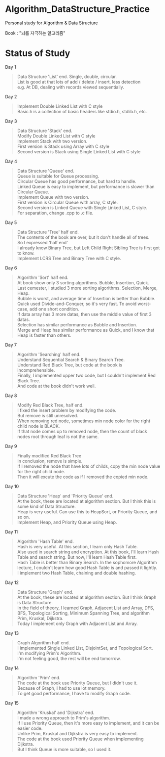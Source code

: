 Algorithm_DataStructure_Practice
================================

Personal study for Algorithm &amp; Data Structure

Book : "뇌를 자극하는 알고리즘"



# Status of Study

Day 1
>Data Structure 'List' end. Single, double, circular.   
>List is good at that lots of add / delete / insert, less detection   
>e.g. At DB, dealing with records viewed sequentially.
>
Day 2
>Implement Double Linked List with C style   
>Basic.h is a collection of basic headers like stdio.h, stdlib.h, etc.
>
Day 3
>Data Structure 'Stack' end.   
>Modify Double Linked List with C style   
>Implement Stack with two version.   
>First version is Stack using Array with C style   
>Second version is Stack using Single Linked List with C style

Day 4
>Data Structure 'Queue' end.   
>Queue is suitable for Queue processing.   
>Circular Queue has good performance, but hard to handle.   
>Linked Queue is easy to implement, but performance is slower than Circular Queue.   
>Implement Queue with two version.   
>First version is Circular Queue with array, C style.   
>Second version is Linked Queue with Single Linked List, C style.   
>For separation, change .cpp to .c file.

Day 5
>Data Structure 'Tree' half end.   
>The contents of the book are over, but it don't handle all of trees.   
>So I expressed 'half end'   
>I already know Binary Tree, but Left Child Right Sibling Tree is first got to know.   
>Implement LCRS Tree and Binary Tree with C style.

Day 6
>Algorithm 'Sort' half end.   
>At book show only 3 sorting algorithms. Bubble, Insertion, Quick.   
>Last cemester, I studied 3 more sorting algorithms. Selection, Merge, Heap.   
>Bubble is worst, and average time of Insertion is better than Bubble.   
>Quick used Divide-and-Conquer, so it's very fast. To avoid worst-case, add one short condition.   
>If data array has 3 more datas, then use the middle value of first 3 datas.   
>Selection has similar performance as Bubble and Insertion.   
>Merge and Heap has similar performance as Quick, and I know that Heap is faster than others.

Day 7
>Algorithm 'Searching' half end.   
>Understand Sequential Search & Binary Search Tree.   
>Understand Red Black Tree, but code at the book is incomprehensible.   
>Finally, I implemented upper two code, but I couldn't implement Red Black Tree.   
>And code at the book didn't work well.

Day 8
>Modify Red Black Tree, half end.   
>I fixed the insert problem by modifying the code.   
>But remove is still unresolved.   
>When removing red node, sometimes min node color for the right child node is BLACK.   
>If that node comes up to removed node, then the count of black nodes root through leaf is not the same.

Day 9
>Finally modified Red Black Tree   
>In conclusion, remove is simple.   
>If I removed the node that have lots of childs, copy the min node value for the right child node.   
>Then it will excute the code as if I removed the copied min node.

Day 10
>Data Structure 'Heap' and 'Priority Queue' end.   
>At the book, these are located at algorithm section. But I think this is some kind of Data Structure.   
>Heap is very useful. Can use this to HeapSort, or Priority Queue, and so on.   
>Implement Heap, and Priority Queue using Heap.

Day 11
>Algorithm 'Hash Table' end.   
>Hash is very useful. At this section, I learn only Hash Table.   
>Also used in search string and encryption. At this book, I'll learn Hash Table and search string. But now, I'll learn Hash Table first.   
>Hash Table is better than Binary Search. In the sophomore Algorithm lecture, I couldn't learn how good Hash Table is and passed it lightly.   
>I implement two Hash Table, chaining and double hashing.

Day 12
>Data Structure 'Graph' end.   
>At the book, these are located at algorithm section. But I think Graph is Data Structure.   
>In the field of theory, I learned Graph, Adjacent List and Array, DFS, BFS, Topological Sorting, Minimum Spanning Tree, and algorithm Prim, Kruskal, Dijkstra.   
>Today I implement only Graph with Adjacent List and Array.

Day 13
>Graph Algorithm half end.   
>I implemented Single Linked List, DisjointSet, and Topological Sort.   
>I'm modifying Prim's Algorithm.   
>I'm not feeling good, the rest will be end tomorrow.

Day 14
>Algorithm 'Prim' end.   
>The code at the book use Priority Queue, but I didn't use it.   
>Because of Graph, I had to use lot memory.   
>To get good performance, I have to modify Graph code.

Day 15
>Algorithm 'Kruskal' and 'Dijkstra' end.   
>I made a wrong approach to Prim's algorithm.   
>If I use Priority Queue, then it's more easy to implement, and it can be easier code.   
>Unlike Prim, Kruskal and Dijkstra is very easy to implement.   
>The code at the book used Priority Queue when implementing Dijkstra.   
>But I think Queue is more suitable, so I used it.